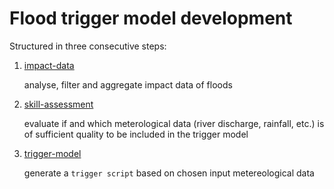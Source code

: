 # Flood trigger model development

Structured in three consecutive steps:
1. [impact-data](./impact-data/)

   analyse, filter and aggregate impact data of floods
2. [skill-assessment](./skill-assessment/)

   evaluate if and which meterological data (river discharge, rainfall, etc.) is of sufficient quality to be included in the trigger model
   
3. [trigger-model](./trigger-model/)
   
   generate a `trigger script` based on chosen input metereological data
